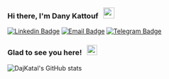 <h3>Hi there, I'm Dany Kattouf &nbsp; <img src="https://media.giphy.com/media/hvRJCLFzcasrR4ia7z/giphy.gif" width="25px"></h3>

[![Linkedin Badge](https://img.shields.io/badge/-LinkedIn-0e76a8?style=flat-square&logo=Linkedin&logoColor=white)](https://linkedin.com/in/dany-kattouf)
[![Email Badge](https://img.shields.io/badge/-Email-EA4335?style=flat-square&logo=Gmail&logoColor=white)](mailto:dajkatal@gmail.com)
[![Telegram Badge](https://img.shields.io/badge/-Telegram-0088cc?style=flat-square&logo=Telegram&logoColor=white)](https://t.me/danykattouf)

<h3 float="left">
Glad to see you here! &nbsp;
<img src="https://visitor-badge-reloaded.herokuapp.com/badge?page_id=dajkatal&color=0D0C0D&style=for-the-badge&logo=Github" height="23px" />
</h3>


![DajKatal's GitHub stats](https://github-readme-stats.vercel.app/api?username=dajkatal&show_icons=true&hide_border=true&&count_private=true&include_all_commits=true&theme=dark)

<!--
**dajkatal/dajkatal** is a ✨ _special_ ✨ repository because its `README.md` (this file) appears on your GitHub profile.

Here are some ideas to get you started:

- 🔭 I’m currently working on ...
- 🌱 I’m currently learning ...
- 👯 I’m looking to collaborate on ...
- 🤔 I’m looking for help with ...
- 💬 Ask me about ...
- 📫 How to reach me: ...
- 😄 Pronouns: ...
- ⚡ Fun fact: ...
-->
